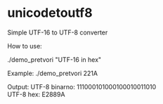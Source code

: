 # unicodetoutf8

Simple UTF-16 to UTF-8 converter

How to use:

./demo_pretvori "UTF-16 in hex"

Example:
./demo_pretvori 221A

Output:
UTF-8 binarno: 111000101000100010011010  
UTF-8 hex: E2889A 
